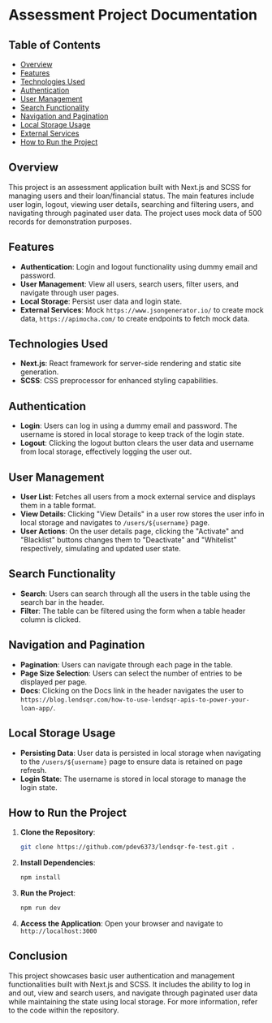 # Assessment Project Documentation

## Table of Contents

- [Overview](#overview)
- [Features](#features)
- [Technologies Used](#technologies-used)
- [Authentication](#authentication)
- [User Management](#user-management)
- [Search Functionality](#search-functionality)
- [Navigation and Pagination](#navigation-and-pagination)
- [Local Storage Usage](#local-storage-usage)
- [External Services](#external-services)
- [How to Run the Project](#how-to-run-the-project)

## Overview

This project is an assessment application built with Next.js and SCSS for managing users and their loan/financial status. The main features include user login, logout, viewing user details, searching and filtering users, and navigating through paginated user data. The project uses mock data of 500 records for demonstration purposes.

## Features

- **Authentication**: Login and logout functionality using dummy email and password.
- **User Management**: View all users, search users, filter users, and navigate through user pages.
- **Local Storage**: Persist user data and login state.
- **External Services**: Mock `https://www.jsongenerator.io/` to create mock data, `https://apimocha.com/` to create endpoints to fetch mock data.

## Technologies Used

- **Next.js**: React framework for server-side rendering and static site generation.
- **SCSS**: CSS preprocessor for enhanced styling capabilities.

## Authentication

- **Login**: Users can log in using a dummy email and password. The username is stored in local storage to keep track of the login state.
- **Logout**: Clicking the logout button clears the user data and username from local storage, effectively logging the user out.

## User Management

- **User List**: Fetches all users from a mock external service and displays them in a table format.
- **View Details**: Clicking "View Details" in a user row stores the user info in local storage and navigates to `/users/${username}` page.
- **User Actions**: On the user details page, clicking the "Activate" and "Blacklist" buttons changes them to "Deactivate" and "Whitelist" respectively, simulating and updated user state.

## Search Functionality

- **Search**: Users can search through all the users in the table using the search bar in the header.
- **Filter**: The table can be filtered using the form when a table header column is clicked.

## Navigation and Pagination

- **Pagination**: Users can navigate through each page in the table.
- **Page Size Selection**: Users can select the number of entries to be displayed per page.
- **Docs**: Clicking on the Docs link in the header navigates the user to `https://blog.lendsqr.com/how-to-use-lendsqr-apis-to-power-your-loan-app/`.

## Local Storage Usage

- **Persisting Data**: User data is persisted in local storage when navigating to the `/users/${username}` page to ensure data is retained on page refresh.
- **Login State**: The username is stored in local storage to manage the login state.

## How to Run the Project

1. **Clone the Repository**:

   ```bash
   git clone https://github.com/pdev6373/lendsqr-fe-test.git .
   ```

2. **Install Dependencies**:

   ```bash
   npm install
   ```

3. **Run the Project**:

   ```bash
   npm run dev
   ```

4. **Access the Application**:
   Open your browser and navigate to `http://localhost:3000`

## Conclusion

This project showcases basic user authentication and management functionalities built with Next.js and SCSS. It includes the ability to log in and out, view and search users, and navigate through paginated user data while maintaining the state using local storage. For more information, refer to the code within the repository.
